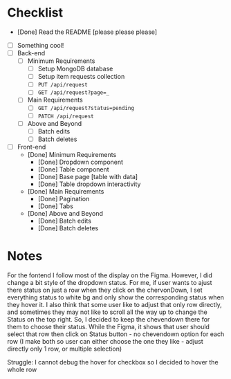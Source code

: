 # Checklist

<!-- Make sure you fill out this checklist with what you've done before submitting! -->

- [Done] Read the README [please please please]
- [ ] Something cool!
- [ ] Back-end
  - [ ] Minimum Requirements
    - [ ] Setup MongoDB database
    - [ ] Setup item requests collection
    - [ ] `PUT /api/request`
    - [ ] `GET /api/request?page=_`
  - [ ] Main Requirements
    - [ ] `GET /api/request?status=pending`
    - [ ] `PATCH /api/request`
  - [ ] Above and Beyond
    - [ ] Batch edits
    - [ ] Batch deletes
- [ ] Front-end
  - [Done] Minimum Requirements
    - [Done] Dropdown component
    - [Done] Table component
    - [Done] Base page [table with data]
    - [Done] Table dropdown interactivity
  - [Done] Main Requirements
    - [Done] Pagination
    - [Done] Tabs
  - [Done] Above and Beyond
    - [Done] Batch edits
    - [Done] Batch deletes

# Notes

<!-- Notes go here -->

For the fontend I follow most of the display on the Figma. However, I did change a bit style of the dropdown status. For me, if user wants to ajust there status on just a row when they click on the chervonDown, I set everything status to white bg and only show the corresponding status when they hover it. I also think that some user like to adjust that only row directly, and sometimes they may not like to scroll all the way up to change the Status on the top right. So, I decided to keep the chevendown there for them to choose their status. While the Figma, it shows that user should select that row then click on Status button - no chevendown option for each row (I make both so user can either choose the one they like - adjust directly only 1 row, or multiple selection)

Struggle:
I cannot debug the hover for checkbox so I decided to hover the whole row
